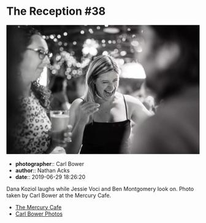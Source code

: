 # The Reception #38

![Dana Koziol laughs](assets/2019-06-29-set-3-the-reception-38.webp)

* **photographer**:: Carl Bower  
* **author**:: Nathan Acks  
* **date**:: 2019-06-29 18:26:20

Dana Koziol laughs while Jessie Voci and Ben Montgomery look on. Photo taken by Carl Bower at the Mercury Cafe.

* [The Mercury Cafe](http://mercurycafe.com)
* [Carl Bower Photos](https://carlbowerphotos.com)
